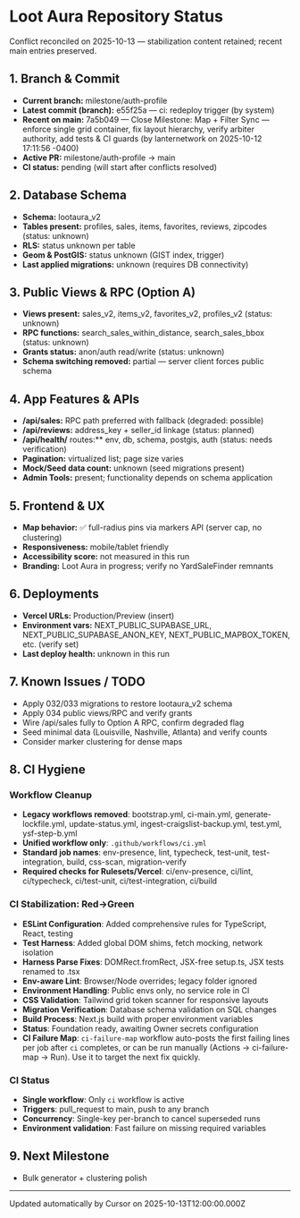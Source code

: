 # Loot Aura Repository Status

Conflict reconciled on 2025-10-13 — stabilization content retained; recent main entries preserved.

## 1. Branch & Commit
- **Current branch:** milestone/auth-profile
- **Latest commit (branch):** e55f25a — ci: redeploy trigger (by system)
- **Recent on main:** 7a5b049 — Close Milestone: Map + Filter Sync — enforce single grid container, fix layout hierarchy, verify arbiter authority, add tests & CI guards (by lanternetwork on 2025-10-12 17:11:56 -0400)
- **Active PR:** milestone/auth-profile → main
- **CI status:** pending (will start after conflicts resolved)

## 2. Database Schema
- **Schema:** lootaura_v2
- **Tables present:** profiles, sales, items, favorites, reviews, zipcodes (status: unknown)
- **RLS:** status unknown per table
- **Geom & PostGIS:** status unknown (GIST index, trigger)
- **Last applied migrations:** unknown (requires DB connectivity)

## 3. Public Views & RPC (Option A)
- **Views present:** sales_v2, items_v2, favorites_v2, profiles_v2 (status: unknown)
- **RPC functions:** search_sales_within_distance, search_sales_bbox (status: unknown)
- **Grants status:** anon/auth read/write (status: unknown)
- **Schema switching removed:** partial — server client forces public schema

## 4. App Features & APIs
- **/api/sales:** RPC path preferred with fallback (degraded: possible)
- **/api/reviews:** address_key + seller_id linkage (status: planned)
- **/api/health/** routes:** env, db, schema, postgis, auth (status: needs verification)
- **Pagination:** virtualized list; page size varies
- **Mock/Seed data count:** unknown (seed migrations present)
- **Admin Tools:** present; functionality depends on schema application

## 5. Frontend & UX
- **Map behavior:** ✅ full-radius pins via markers API (server cap, no clustering)
- **Responsiveness:** mobile/tablet friendly
- **Accessibility score:** not measured in this run
- **Branding:** Loot Aura in progress; verify no YardSaleFinder remnants

## 6. Deployments
- **Vercel URLs:** Production/Preview (insert)
- **Environment vars:** NEXT_PUBLIC_SUPABASE_URL, NEXT_PUBLIC_SUPABASE_ANON_KEY, NEXT_PUBLIC_MAPBOX_TOKEN, etc. (verify set)
- **Last deploy health:** unknown in this run

## 7. Known Issues / TODO
- Apply 032/033 migrations to restore lootaura_v2 schema
- Apply 034 public views/RPC and verify grants
- Wire /api/sales fully to Option A RPC, confirm degraded flag
- Seed minimal data (Louisville, Nashville, Atlanta) and verify counts
- Consider marker clustering for dense maps

## 8. CI Hygiene

### Workflow Cleanup
- **Legacy workflows removed**: bootstrap.yml, ci-main.yml, generate-lockfile.yml, update-status.yml, ingest-craigslist-backup.yml, test.yml, ysf-step-b.yml
- **Unified workflow only**: `.github/workflows/ci.yml`
- **Standard job names**: env-presence, lint, typecheck, test-unit, test-integration, build, css-scan, migration-verify
- **Required checks for Rulesets/Vercel**: ci/env-presence, ci/lint, ci/typecheck, ci/test-unit, ci/test-integration, ci/build

### CI Stabilization: Red→Green
- **ESLint Configuration**: Added comprehensive rules for TypeScript, React, testing
- **Test Harness**: Added global DOM shims, fetch mocking, network isolation
- **Harness Parse Fixes**: DOMRect.fromRect, JSX-free setup.ts, JSX tests renamed to .tsx
- **Env-aware Lint**: Browser/Node overrides; legacy folder ignored
- **Environment Handling**: Public envs only, no service role in CI
- **CSS Validation**: Tailwind grid token scanner for responsive layouts
- **Migration Verification**: Database schema validation on SQL changes
- **Build Process**: Next.js build with proper environment variables
- **Status**: Foundation ready, awaiting Owner secrets configuration
- **CI Failure Map**: `ci-failure-map` workflow auto-posts the first failing lines per job after `ci` completes, or can be run manually (Actions → ci-failure-map → Run). Use it to target the next fix quickly.

### CI Status
- **Single workflow**: Only `ci` workflow is active
- **Triggers**: pull_request to main, push to any branch
- **Concurrency**: Single-key per-branch to cancel superseded runs
- **Environment validation**: Fast failure on missing required variables

## 9. Next Milestone
- Bulk generator + clustering polish

---
Updated automatically by Cursor on 2025-10-13T12:00:00.000Z
